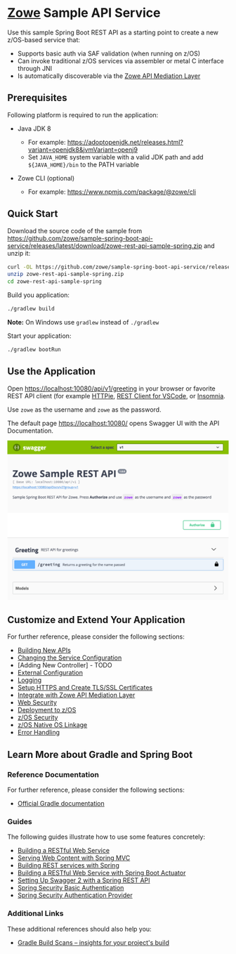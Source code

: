 # [Zowe](https://zowe.org/) Sample API Service

Use this sample Spring Boot REST API as a starting point to create a new z/OS-based service that:

- Supports basic auth via SAF validation (when running on z/OS)
- Can invoke traditional z/OS services via assembler or metal C interface through JNI
- Is automatically discoverable via the [Zowe API Mediation Layer](https://github.com/zowe/api-layer)

## Prerequisites

Following platform is required to run the application:

- Java JDK 8
  - For example: <https://adoptopenjdk.net/releases.html?variant=openjdk8&jvmVariant=openj9>
  - Set `JAVA_HOME` system variable with a valid JDK path and add `${JAVA_HOME}/bin` to the PATH variable

- Zowe CLI (optional)
  - For example: <https://www.npmjs.com/package/@zowe/cli>

## Quick Start

Download the source code of the sample from <https://github.com/zowe/sample-spring-boot-api-service/releases/latest/download/zowe-rest-api-sample-spring.zip> and unzip it:

```bash
curl -OL https://github.com/zowe/sample-spring-boot-api-service/releases/latest/download/zowe-rest-api-sample-spring.zip
unzip zowe-rest-api-sample-spring.zip
cd zowe-rest-api-sample-spring
```

Build you application:

```bash
./gradlew build
```

**Note:** On Windows use `gradlew` instead of `./gradlew`

Start your application:

```bash
./gradlew bootRun
```

## Use the Application

Open <https://localhost:10080/api/v1/greeting> in your browser or favorite REST API client (for example [HTTPie](https://httpie.org/), [REST Client for VSCode](https://marketplace.visualstudio.com/items?itemName=humao.rest-client), or [Insomnia](https://insomnia.rest/).

Use `zowe` as the username and `zowe` as the password.

The default page <https://localhost:10080/> opens Swagger UI with the API Documentation.

![Swagger UI](docs/images/swagger.png)

## Customize and Extend Your Application

For further reference, please consider the following sections:

- [Building New APIs](docs/building-new-apis.md)
- [Changing the Service Configuration](docs/changing-service-configuration.md)
- [Adding New Controller] - TODO
- [External Configuration](docs/config.md)
- [Logging](docs/logging.md)
- [Setup HTTPS and Create TLS/SSL Certificates](docs/https-setup.md)
- [Integrate with Zowe API Mediation Layer](docs/zowe-integrate-with-apiml.md)
- [Web Security](docs/web-security.md)
- [Deployment to z/OS](docs/zos-deployment.md)
- [z/OS Security](docs/zos-security.md)
- [z/OS Native OS Linkage](docs/zos-native-os-linkage.md)
- [Error Handling](docs/error-handling.md)

## Learn More about Gradle and Spring Boot

### Reference Documentation

For further reference, please consider the following sections:

- [Official Gradle documentation](https://docs.gradle.org)

### Guides

The following guides illustrate how to use some features concretely:

- [Building a RESTful Web Service](https://spring.io/guides/gs/rest-service/)
- [Serving Web Content with Spring MVC](https://spring.io/guides/gs/serving-web-content/)
- [Building REST services with Spring](https://spring.io/guides/tutorials/bookmarks/)
- [Building a RESTful Web Service with Spring Boot Actuator](https://spring.io/guides/gs/actuator-service/)
- [Setting Up Swagger 2 with a Spring REST API](https://www.baeldung.com/swagger-2-documentation-for-spring-rest-api)
- [Spring Security Basic Authentication](https://www.baeldung.com/spring-security-basic-authentication)
- [Spring Security Authentication Provider](https://www.baeldung.com/spring-security-authentication-provider)

### Additional Links

These additional references should also help you:

- [Gradle Build Scans – insights for your project's build](https://scans.gradle.com#gradle)
